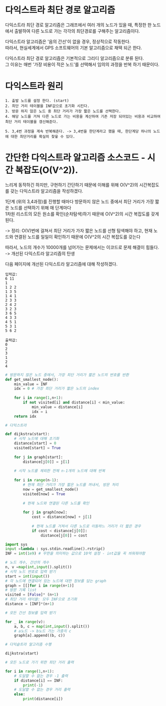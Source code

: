 # 다익스트라 최단 경로 알고리즘

다익스트라 최단 경로 알고리즘은 그래프에서 여러 개의 노드가 있을 때, 특정한 한 노드에서 출발하여 다른 노드로 가는 각각의 최단경로를 구해주는 알고리즘이다.  

다익스트라 알고리즘은 '음의 간선'이 없을 경우, 정상적으로 작동한다.  
따라서, 현실세계에서 GPS 소프트웨어의 기본 알고리즘으로 채택 되곤 한다.  

다익스트라 최단 경로 알고리즘은 기본적으로 그리디 알고리즘으로 분류 된다.  
그 이유는 매번 '가장 비용이 적은 노드'를 선택해서 임의의 과정을 반복 하기 때문이다.  

# 다익스트라 원리 
```
1. 출발 노드를 설정 한다. (start)
2. 최단 거리 테이블을 INF값으로 초기화 시킨다.
3. 방문 하지 않은 노드 중 최단 거리가 가장 짧은 노드를 선택한다. 
4. 해당 노드를 거쳐 다른 노드로 가는 비용을 계산하여 기존 저장 되어있는 비용과 비교하여 최단 거리 테이블을 갱신해준다.  

5. 3,4번 과정을 계속 반복해준다. -> 3,4번을 한단계라고 했을 때, 한단계당 하나의 노드에 대한 최단거리를 확실히 찾읗 수 있다.

```



# 간단한 다익스트라 알고리즘 소스코드 - 시간 복잡도(O(V^2)). 

느리게 동작하긴 하지만, 구현하기 간단하기 때문에 이해를 위해 O(V^2)의 시간복잡도를 갖는 다익스트라 알고리즘을 작성하겠다.  

1단계 (위의 3,4과정)를 진행할 때마다 방문하지 않은 노드 중에서 최단 거리가 가장 짧은 노드를 선택하기 위해 매 단계마다  
1차원 리스트의 모든 원소를 확인(순차탐색)하기 때문에 O(V^2)의 시간 복잡도를 갖게 된다.

-> 정리: O(V)번에 걸쳐서 최단 거리가 가자 짧은 노드를 선형 탐색해야 하고, 현재 노드와 연결된 노드를 일일이 확인하기 때문에 O(V^2의 시간 복잡도를 갖는다

따라서, 노드의 개수가 10000개를 넘어가는 문제에서는 이코드로 문제 해결이 힘들다. -> 개선된 다익스트라 알고리즘의 탄생   

다음 페이지에 개선된 다익스트라 알고리즘에 대해 작성하겠다.
```
입력값:
6 11
1
1 2 2
1 3 5
1 4 1
2 3 3
2 4 2
3 2 3
3 6 5
4 3 3
4 5 1
5 3 1
5 6 2

출력값:
0
2
3
1
2
4

```
``` python
# 방문하지 않은 노드 중에서, 가장 최단 거리가 짧은 노드의 번호를 반환
def get_smallest_node():
    min_value = INF
    idx = 0 # 가장 최단 거리가 짧은 노드의 index
    
    for i in range(1,n+1):
        if not visited[i] and distance[i] < min_value:
            min_value = distance[i]
            idx = i
    return idx

# 다익스트라 

def dijkstra(start):
    # 시작 노드에 대해 초기화
    distance[start] = 0
    visited[start] = True
    
    for j in graph[start]:
        distance[j[0]] = j[1]
    
    # 시작 노드를 제외한 전체 n-1개의 노드에 대해 반복
    
    for i in range(n-1):
        # 현재 최단 거리가 가장 짧은 노드를 꺼내서, 방문 처리
        now = get_smallest_node()
        visited[now] = True
        
        # 현재 노드와 연결된 다른 노드를 확인
        
        for j in graph[now]:
            cost = distance[now] + j[1]
            
            # 현재 노드를 거쳐서 다른 노드로 이동하느 거리가 더 짧은 경우
            if cost < distance[j[0]]:
                distance[j[0]] = cost

import sys
input =lambda : sys.stdin.readline().rstrip()
INF = int(1e9) # 무한을 의미하는 값으로 10억 설정 - int값을 꼭 씌워줘야함

# 노드 개수, 간선의 개수
n, v =map(int,input().split())
# 시작 노드 번호로 입력 받기
start = int(input())
# 각 노드에 연결되어 있는 노드에 대한 정보를 담는 graph
graph = [[]for i in range(n+1)]
# 방문 기록 list
visited = [False]* (n+1)
# 최단 거리 테이블: 모두 INF으로 초기화
distance = [INF]*(n+1)

# 모든 간선 정보를 입력 받기

for _ in range(v):
    a, b, c = map(int,input().split())
    # a노드 -> b노드 가는 가중치 c
    graph[a].append((b, c))

# 다익슽트라 알고리즘 수행

dijkstra(start)

# 모든 노드로 가기 위한 최단 거리 출력

for i in range(1,n+1):
    # 도달할 수 없는 경우 -1 출력
    if distance[i] == INF:
        print(-1)
    # 도달할 수 없는 경우 거리 출력
    else:
        print(distance[i])
 ```
